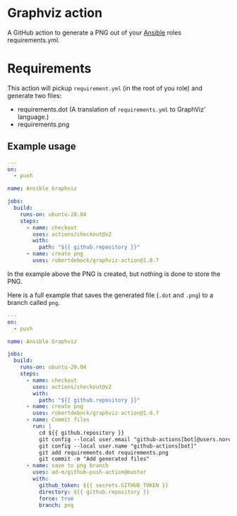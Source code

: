# Graphviz action

A GitHub action to generate a PNG out of your [Ansible](https://www.ansible.com/) roles requirements.yml.

# Requirements

This action will pickup `requirement.yml` (in the root of you role) and generate two files:

- requirements.dot (A translation of `requirements.yml` to GraphViz' language.)
- requirements.png

## Example usage

```yaml
---
on:
  - push

name: Ansible Graphviz

jobs:
  build:
    runs-on: ubuntu-20.04
    steps:
      - name: checkout
        uses: actions/checkout@v2
        with:
          path: "${{ github.repository }}"
      - name: create png
        uses: robertdebock/graphviz-action@1.0.7
```

In the example above the PNG is created, but nothing is done to store the PNG.

Here is a full example that saves the generated file (`.dot` and `.png`) to a branch called `png`.

```yaml
---
on:
  - push

name: Ansible Graphviz

jobs:
  build:
    runs-on: ubuntu-20.04
    steps:
      - name: checkout
        uses: actions/checkout@v2
        with:
          path: "${{ github.repository }}"
      - name: create png
        uses: robertdebock/graphviz-action@1.0.7
      - name: Commit files
        run: |
          cd ${{ github.repository }}
          git config --local user.email "github-actions[bot]@users.noreply.github.com"
          git config --local user.name "github-actions[bot]"
          git add requirements.dot requirements.png
          git commit -m "Add generated files"
      - name: save to png branch
        uses: ad-m/github-push-action@master
        with:
          github_token: ${{ secrets.GITHUB_TOKEN }}
          directory: ${{ github.repository }}
          force: true
          branch: png
```
